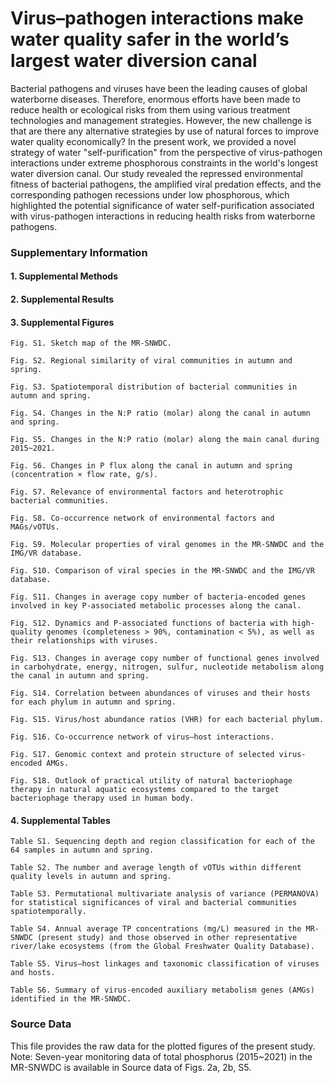 # Virus–pathogen interactions make water quality safer in the world’s largest water diversion canal

Bacterial pathogens and viruses have been the leading causes of global waterborne diseases. Therefore, enormous efforts have been made to reduce health or ecological risks from them using various treatment technologies and management strategies. However, the new challenge is that are there any alternative strategies by use of natural forces to improve water quality economically? In the present work, we provided a novel strategy of water "self-purification" from the perspective of virus-pathogen interactions under extreme phosphorous constraints in the world's longest water diversion canal. Our study revealed the repressed environmental fitness of bacterial pathogens, the amplified viral predation effects, and the corresponding pathogen recessions under low phosphorous, which highlighted the potential significance of water self-purification associated with virus-pathogen interactions in reducing health risks from waterborne pathogens.



### Supplementary Information

  #### 1. Supplemental Methods

  #### 2. Supplemental Results

  #### 3. Supplemental Figures

    Fig. S1. Sketch map of the MR-SNWDC. 

    Fig. S2. Regional similarity of viral communities in autumn and spring. 

    Fig. S3. Spatiotemporal distribution of bacterial communities in autumn and spring.

    Fig. S4. Changes in the N:P ratio (molar) along the canal in autumn and spring.
    
    Fig. S5. Changes in the N:P ratio (molar) along the main canal during 2015~2021.
    
    Fig. S6. Changes in P flux along the canal in autumn and spring (concentration × flow rate, g/s).
    
    Fig. S7. Relevance of environmental factors and heterotrophic bacterial communities.
    
    Fig. S8. Co-occurrence network of environmental factors and MAGs/vOTUs.

    Fig. S9. Molecular properties of viral genomes in the MR-SNWDC and the IMG/VR database. 

    Fig. S10. Comparison of viral species in the MR-SNWDC and the IMG/VR database. 

    Fig. S11. Changes in average copy number of bacteria-encoded genes involved in key P-associated metabolic processes along the canal. 

    Fig. S12. Dynamics and P-associated functions of bacteria with high-quality genomes (completeness > 90%, contamination < 5%), as well as their relationships with viruses. 

    Fig. S13. Changes in average copy number of functional genes involved in carbohydrate, energy, nitrogen, sulfur, nucleotide metabolism along the canal in autumn and spring.

    Fig. S14. Correlation between abundances of viruses and their hosts for each phylum in autumn and spring.

    Fig. S15. Virus/host abundance ratios (VHR) for each bacterial phylum.
    
    Fig. S16. Co-occurrence network of virus–host interactions.

    Fig. S17. Genomic context and protein structure of selected virus-encoded AMGs. 

    Fig. S18. Outlook of practical utility of natural bacteriophage therapy in natural aquatic ecosystems compared to the target bacteriophage therapy used in human body. 

  #### 4. Supplemental Tables

    Table S1. Sequencing depth and region classification for each of the 64 samples in autumn and spring.

    Table S2. The number and average length of vOTUs within different quality levels in autumn and spring.

    Table S3. Permutational multivariate analysis of variance (PERMANOVA) for statistical significances of viral and bacterial communities spatiotemporally.

    Table S4. Annual average TP concentrations (mg/L) measured in the MR-SNWDC (present study) and those observed in other representative river/lake ecosystems (from the Global Freshwater Quality Database).

    Table S5. Virus–host linkages and taxonomic classification of viruses and hosts.

    Table S6. Summary of virus-encoded auxiliary metabolism genes (AMGs) identified in the MR-SNWDC.



### Source Data

This file provides the raw data for the plotted figures of the present study.
Note: Seven-year monitoring data of total phosphorus (2015~2021) in the MR-SNWDC is available in Source data of Figs. 2a, 2b, S5.
